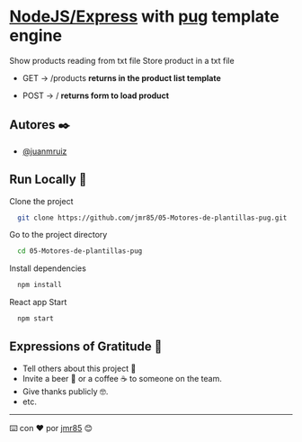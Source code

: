 # [NodeJS/Express](https://expressjs.com/) with [pug](https://pugjs.org/api/getting-started.html) template engine

Show products reading from txt file
Store product in a txt file

- GET -> /products **returns in the product list template**

- POST -> / **returns form to load product**

## Autores ✒️

- [@juanmruiz](https://www.github.com/jmr85)

## Run Locally 🚀

Clone the project

```bash
  git clone https://github.com/jmr85/05-Motores-de-plantillas-pug.git
```

Go to the project directory

```bash
  cd 05-Motores-de-plantillas-pug
```

Install dependencies

```bash
  npm install
```

React app Start 

```bash
  npm start
```

## Expressions of Gratitude 🎁

* Tell others about this project 📢
* Invite a beer 🍺 or a coffee ☕ to someone on the team.
* Give thanks publicly 🤓.
* etc.

---
⌨️ con ❤️ por [jmr85](https://github.com/jmr85) 😊